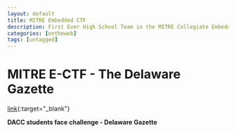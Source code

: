 ```yaml
---
layout: default
title: MITRE Embedded CTF
description: First Ever High School Team in the MITRE Collegiate Embedded Capture the Flag Competition - The Delaware Gazette
categories: [ontheweb]
tags: [untagged]
---
```


# MITRE E-CTF - The Delaware Gazette

[link](https://www.delgazette.com/news/81507/dacc-students-face-challenge){:target="_blank"}

**DACC students face challenge - Delaware Gazette**
![]()
